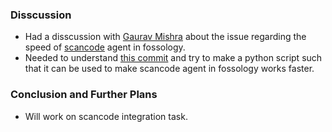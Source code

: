 ### Disscussion

- Had a disscussion with [Gaurav Mishra](https://github.com/GMishx) about the issue regarding the speed of
[scancode](https://github.com/nexB/scancode-toolkit) agent in fossology.
- Needed to understand [this commit](https://github.com/nexB/scancode-toolkit/commit/8afa686fb71b9540029234e5a40c0572c4457c28)
and try to make a python script such that it can be used to make scancode agent in fossology works faster.

### Conclusion and Further Plans

- Will work on scancode integration task.
